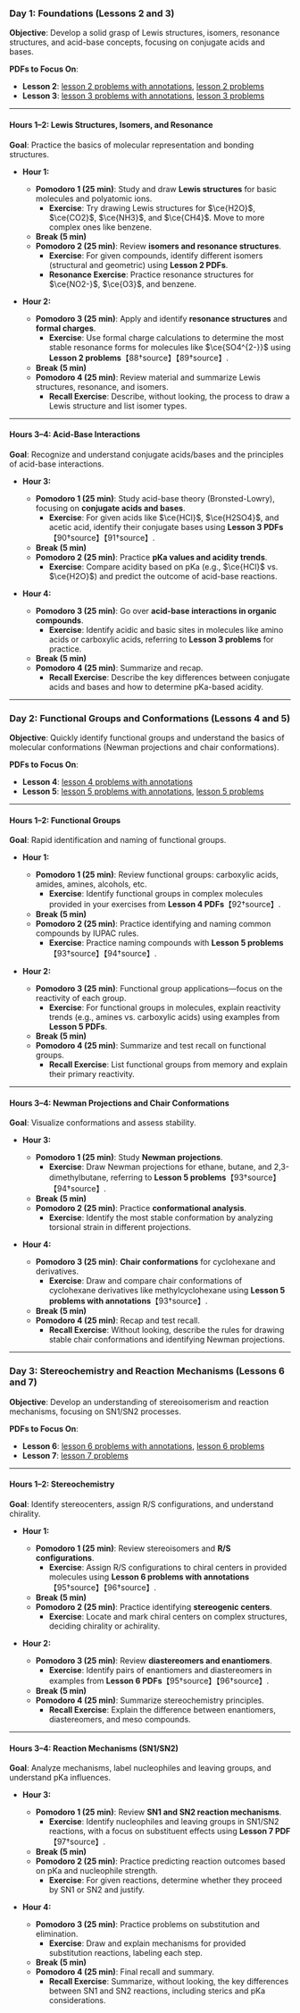 ### **Day 1: Foundations (Lessons 2 and 3)**

**Objective**: Develop a solid grasp of Lewis structures, isomers, resonance structures, and acid-base concepts, focusing on conjugate acids and bases.

**PDFs to Focus On**:
- **Lesson 2**: [lesson 2 problems with annotations](88), [lesson 2 problems](89)
- **Lesson 3**: [lesson 3 problems with annotations](90), [lesson 3 problems](91)

---

#### **Hours 1–2: Lewis Structures, Isomers, and Resonance**
**Goal**: Practice the basics of molecular representation and bonding structures.

- **Hour 1:**
  - **Pomodoro 1 (25 min)**: Study and draw **Lewis structures** for basic molecules and polyatomic ions.
    - **Exercise**: Try drawing Lewis structures for $\ce{H2O}$, $\ce{CO2}$, $\ce{NH3}$, and $\ce{CH4}$. Move to more complex ones like benzene.
  - **Break (5 min)**
  - **Pomodoro 2 (25 min)**: Review **isomers and resonance structures**.
    - **Exercise**: For given compounds, identify different isomers (structural and geometric) using **Lesson 2 PDFs**.
    - **Resonance Exercise**: Practice resonance structures for $\ce{NO2-}$, $\ce{O3}$, and benzene.

- **Hour 2:**
  - **Pomodoro 3 (25 min)**: Apply and identify **resonance structures** and **formal charges**.
    - **Exercise**: Use formal charge calculations to determine the most stable resonance forms for molecules like $\ce{SO4^{2-}}$ using **Lesson 2 problems**【88†source】【89†source】.
  - **Break (5 min)**
  - **Pomodoro 4 (25 min)**: Review material and summarize Lewis structures, resonance, and isomers.
    - **Recall Exercise**: Describe, without looking, the process to draw a Lewis structure and list isomer types.

---

#### **Hours 3–4: Acid-Base Interactions**
**Goal**: Recognize and understand conjugate acids/bases and the principles of acid-base interactions.

- **Hour 3:**
  - **Pomodoro 1 (25 min)**: Study acid-base theory (Bronsted-Lowry), focusing on **conjugate acids and bases**.
    - **Exercise**: For given acids like $\ce{HCl}$, $\ce{H2SO4}$, and acetic acid, identify their conjugate bases using **Lesson 3 PDFs**【90†source】【91†source】.
  - **Break (5 min)**
  - **Pomodoro 2 (25 min)**: Practice **pKa values and acidity trends**.
    - **Exercise**: Compare acidity based on pKa (e.g., $\ce{HCl}$ vs. $\ce{H2O}$) and predict the outcome of acid-base reactions.

- **Hour 4:**
  - **Pomodoro 3 (25 min)**: Go over **acid-base interactions in organic compounds**.
    - **Exercise**: Identify acidic and basic sites in molecules like amino acids or carboxylic acids, referring to **Lesson 3 problems** for practice.
  - **Break (5 min)**
  - **Pomodoro 4 (25 min)**: Summarize and recap.
    - **Recall Exercise**: Describe the key differences between conjugate acids and bases and how to determine pKa-based acidity.

---

### **Day 2: Functional Groups and Conformations (Lessons 4 and 5)**

**Objective**: Quickly identify functional groups and understand the basics of molecular conformations (Newman projections and chair conformations).

**PDFs to Focus On**:
- **Lesson 4**: [lesson 4 problems with annotations](92)
- **Lesson 5**: [lesson 5 problems with annotations](93), [lesson 5 problems](94)

---

#### **Hours 1–2: Functional Groups**
**Goal**: Rapid identification and naming of functional groups.

- **Hour 1:**
  - **Pomodoro 1 (25 min)**: Review functional groups: carboxylic acids, amides, amines, alcohols, etc.
    - **Exercise**: Identify functional groups in complex molecules provided in your exercises from **Lesson 4 PDFs**【92†source】.
  - **Break (5 min)**
  - **Pomodoro 2 (25 min)**: Practice identifying and naming common compounds by IUPAC rules.
    - **Exercise**: Practice naming compounds with **Lesson 5 problems**【93†source】【94†source】.

- **Hour 2:**
  - **Pomodoro 3 (25 min)**: Functional group applications—focus on the reactivity of each group.
    - **Exercise**: For functional groups in molecules, explain reactivity trends (e.g., amines vs. carboxylic acids) using examples from **Lesson 5 PDFs**.
  - **Break (5 min)**
  - **Pomodoro 4 (25 min)**: Summarize and test recall on functional groups.
    - **Recall Exercise**: List functional groups from memory and explain their primary reactivity.

---

#### **Hours 3–4: Newman Projections and Chair Conformations**
**Goal**: Visualize conformations and assess stability.

- **Hour 3:**
  - **Pomodoro 1 (25 min)**: Study **Newman projections**.
    - **Exercise**: Draw Newman projections for ethane, butane, and 2,3-dimethylbutane, referring to **Lesson 5 problems**【93†source】【94†source】.
  - **Break (5 min)**
  - **Pomodoro 2 (25 min)**: Practice **conformational analysis**.
    - **Exercise**: Identify the most stable conformation by analyzing torsional strain in different projections.

- **Hour 4:**
  - **Pomodoro 3 (25 min)**: **Chair conformations** for cyclohexane and derivatives.
    - **Exercise**: Draw and compare chair conformations of cyclohexane derivatives like methylcyclohexane using **Lesson 5 problems with annotations**【93†source】.
  - **Break (5 min)**
  - **Pomodoro 4 (25 min)**: Recap and test recall.
    - **Recall Exercise**: Without looking, describe the rules for drawing stable chair conformations and identifying Newman projections.

---

### **Day 3: Stereochemistry and Reaction Mechanisms (Lessons 6 and 7)**

**Objective**: Develop an understanding of stereoisomerism and reaction mechanisms, focusing on SN1/SN2 processes.

**PDFs to Focus On**:
- **Lesson 6**: [lesson 6 problems with annotations](95), [lesson 6 problems](96)
- **Lesson 7**: [lesson 7 problems](97)

---

#### **Hours 1–2: Stereochemistry**
**Goal**: Identify stereocenters, assign R/S configurations, and understand chirality.

- **Hour 1:**
  - **Pomodoro 1 (25 min)**: Review stereoisomers and **R/S configurations**.
    - **Exercise**: Assign R/S configurations to chiral centers in provided molecules using **Lesson 6 problems with annotations**【95†source】【96†source】.
  - **Break (5 min)**
  - **Pomodoro 2 (25 min)**: Practice identifying **stereogenic centers**.
    - **Exercise**: Locate and mark chiral centers on complex structures, deciding chirality or achirality.

- **Hour 2:**
  - **Pomodoro 3 (25 min)**: Review **diastereomers and enantiomers**.
    - **Exercise**: Identify pairs of enantiomers and diastereomers in examples from **Lesson 6 PDFs**【95†source】【96†source】.
  - **Break (5 min)**
  - **Pomodoro 4 (25 min)**: Summarize stereochemistry principles.
    - **Recall Exercise**: Explain the difference between enantiomers, diastereomers, and meso compounds.

---

#### **Hours 3–4: Reaction Mechanisms (SN1/SN2)**
**Goal**: Analyze mechanisms, label nucleophiles and leaving groups, and understand pKa influences.

- **Hour 3:**
  - **Pomodoro 1 (25 min)**: Review **SN1 and SN2 reaction mechanisms**.
    - **Exercise**: Identify nucleophiles and leaving groups in SN1/SN2 reactions, with a focus on substituent effects using **Lesson 7 PDF**【97†source】.
  - **Break (5 min)**
  - **Pomodoro 2 (25 min)**: Practice predicting reaction outcomes based on pKa and nucleophile strength.
    - **Exercise**: For given reactions, determine whether they proceed by SN1 or SN2 and justify.

- **Hour 4:**
  - **Pomodoro 3 (25 min)**: Practice problems on substitution and elimination.
    - **Exercise**: Draw and explain mechanisms for provided substitution reactions, labeling each step.
  - **Break (5 min)**
  - **Pomodoro 4 (25 min)**: Final recall and summary.
    - **Recall Exercise**: Summarize, without looking, the key differences between SN1 and SN2 reactions, including sterics and pKa considerations.